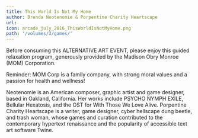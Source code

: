 ```yaml
---
title: This World Is Not My Home
author: Brenda Neotenomie & Porpentine Charity Heartscape 
url: 
icon: arcade_july_2016_ThisWorldIsNotMyHome.png 
path: '/volumes/3/games/'
---
```

Before consuming this ALTERNATIVE ART EVENT, please enjoy this guided relaxation
program, generously provided by the Madison Obry Monroe (MOM) Corporation.

Reminder: MOM Corp is a family company, with strong moral values and a passion for
health and wellness!

Neotenomie is an American composer, graphic artist and game designer, based in Oakland,
California. Her works include PSYCHO NYMPH EXILE, Bellular Hexatosis, and the OST for
With Those We Love Alive. Porpentine Charity Heartscape is a writer, game designer,
cyber hellscape dung beetle, and trash woman, whose games and curation contributed to
the contemporary hypertext renaissance and the popularity of accessible text art
software Twine.